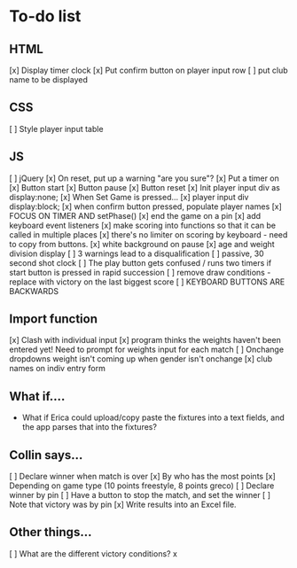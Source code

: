 # To-do list

## HTML
[x] Display timer clock
[x] Put confirm button on player input row
[ ] put club name to be displayed

## CSS
[ ] Style player input table

## JS
[ ] jQuery
[x] On reset, put up a warning "are you sure"?
[x] Put a timer on
    [x] Button start
    [x] Button pause
    [x] Button reset
[x] Init player input div as display:none;
[x] When Set Game is pressed...
    [x] player input div display:block;
    [x] when confirm button pressed, populate player names 
[x] FOCUS ON TIMER AND setPhase()
    [x] end the game on a pin
[x] add keyboard event listeners
    [x] make scoring into functions so that it can be called in multiple places
    [x] there's no limiter on scoring by keyboard - need to copy from buttons.
[x] white background on pause
[x] age and weight division display
[ ] 3 warnings lead to a disqualification
[ ] passive, 30 second shot clock
[ ] The play button gets confused / runs two timers if start button is pressed in rapid succession
[ ] remove draw conditions - replace with victory on the last biggest score
[ ] KEYBOARD BUTTONS ARE BACKWARDS

## Import function
[x] Clash with individual input
    [x] program thinks the weights haven't been entered yet! Need to prompt for weights input for each match
[ ] Onchange dropdowns weight isn't coming up when gender isn't onchange
[x] club names on indiv entry form

## What if....

- What if Erica could upload/copy paste the fixtures into a text fields, and the app parses that into the fixtures?

## Collin says...
[ ] Declare winner when match is over
    [x] By who has the most points
    [x] Depending on game type (10 points freestyle, 8 points greco)
[ ] Declare winner by pin
    [ ] Have a button to stop the match, and set the winner
    [ ] Note that victory was by pin
[x] Write results into an Excel file.



## Other things...

[ ] What are the different victory conditions?
x